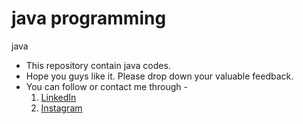 # java programming
java 
* This repository contain java codes.
* Hope you guys like it. Please drop down your valuable feedback.
* You can follow or contact me through - 
    1. [ LinkedIn ](https://www.linkedin.com/in/radhika-agarwal-ba769b1b6/)
    1. [ Instagram ](https://www.instagram.com/radhika_.24/)
